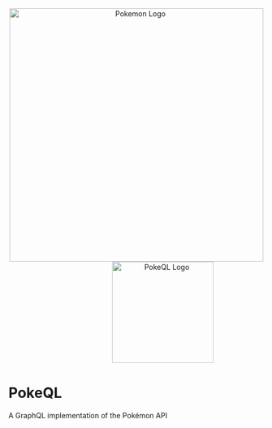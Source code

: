 <div style="text-align:center;">
  <img width="500" src="https://cloud.githubusercontent.com/assets/2883345/20200963/ebfd1998-a7f7-11e6-8ea2-c8d907862be1.png" alt="Pokemon Logo"/>
  <br/>
  <img width="100" />
  <img width="200" src="https://cloud.githubusercontent.com/assets/2883345/20200964/ebfe6712-a7f7-11e6-9259-43e5a88cd592.png" alt="PokeQL Logo"/>
</div>

# PokeQL
A GraphQL implementation of the Pokémon API
